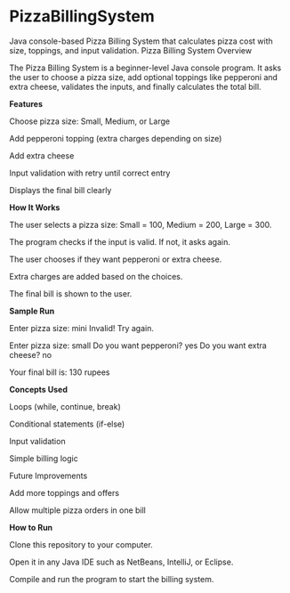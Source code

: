 # PizzaBillingSystem
Java console-based Pizza Billing System that calculates pizza cost with size, toppings, and input validation.
Pizza Billing System
Overview

The Pizza Billing System is a beginner-level Java console program.
It asks the user to choose a pizza size, add optional toppings like pepperoni and extra cheese, validates the inputs, and finally calculates the total bill.

**Features**

Choose pizza size: Small, Medium, or Large

Add pepperoni topping (extra charges depending on size)

Add extra cheese

Input validation with retry until correct entry

Displays the final bill clearly

**How It Works**

The user selects a pizza size: Small = 100, Medium = 200, Large = 300.

The program checks if the input is valid. If not, it asks again.

The user chooses if they want pepperoni or extra cheese.

Extra charges are added based on the choices.

The final bill is shown to the user.

**Sample Run**

Enter pizza size: mini
Invalid! Try again.

Enter pizza size: small
Do you want pepperoni? yes
Do you want extra cheese? no

Your final bill is: 130 rupees

**Concepts Used**

Loops (while, continue, break)

Conditional statements (if-else)

Input validation

Simple billing logic

Future Improvements

Add more toppings and offers

Allow multiple pizza orders in one bill


**How to Run**

Clone this repository to your computer.

Open it in any Java IDE such as NetBeans, IntelliJ, or Eclipse.

Compile and run the program to start the billing system.
